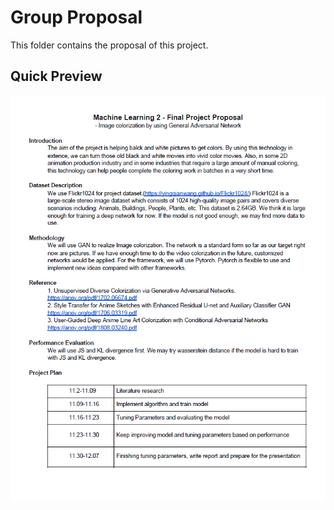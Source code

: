 # Group Proposal
This folder contains the proposal of this project.

## Quick Preview
![Proposal Preview](Preview.png)
